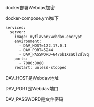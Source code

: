 
docker部署Webdav加密


docker-compose.yml如下

    services:
      server:
        image: myflavor/webdav-encrypt
        environment:
          - DAV_HOST=172.17.0.1
          - DAV_PORT=5244
          - DAV_PASSWORD=647Sb1XsaQl2dl8q
        ports:
          - 7080:8080
        restart: unless-stopped

DAV_HOST是Webdav地址

DAV_PORT是Webdav端口

DAV_PASSWORD是文件密码
